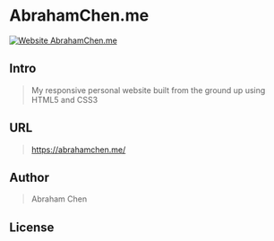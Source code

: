 # AbrahamChen.me
[![Website AbrahamChen.me](https://img.shields.io/website-up-down-green-red/https/AbrahamChen.me.svg)](https://AbrahamChen.me/)
## Intro
> My responsive personal website built from the ground up using HTML5 and CSS3

## URL
> https://abrahamchen.me/

## Author
> Abraham Chen

## License